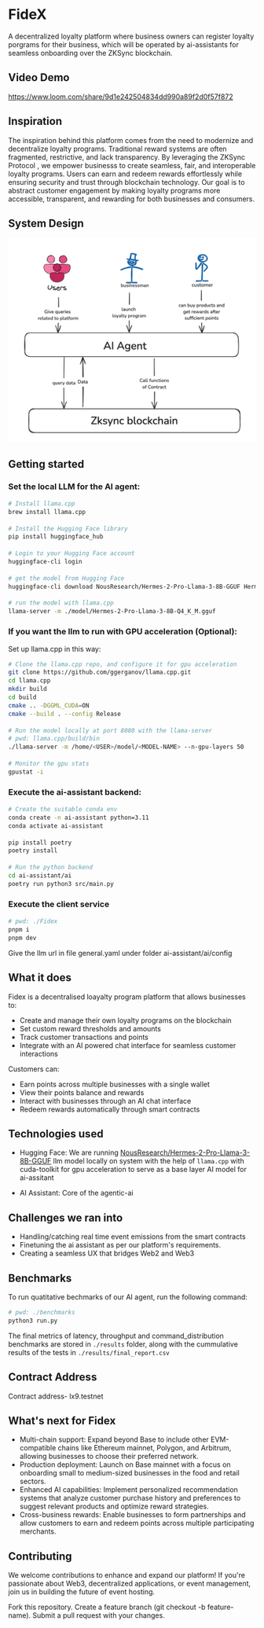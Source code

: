 # FideX

A decentralized loyalty platform where business owners can register loyalty porgrams for their business, which will be operated by ai-assistants for seamless onboarding over the ZKSync blockchain.

## Video Demo

https://www.loom.com/share/9d1e242504834dd990a89f2d0f57f872

## Inspiration

The inspiration behind this platform comes from the need to modernize and decentralize loyalty programs. Traditional reward systems are often fragmented, restrictive, and lack transparency. By leveraging the ZKSync Protocol , we empower businesss to create seamless, fair, and interoperable loyalty programs. Users can earn and redeem rewards effortlessly while ensuring security and trust through blockchain technology. Our goal is to abstract customer engagement by making loyalty programs more accessible, transparent, and rewarding for both businesses and consumers.

## System Design

![App Architecture](./images/architecture.jpeg)

## Getting started

### Set the local LLM for the AI agent:

```bash
# Install llama.cpp
brew install llama.cpp

# Install the Hugging Face library
pip install huggingface_hub

# Login to your Hugging Face account
huggingface-cli login

# get the model from Hugging Face
huggingface-cli download NousResearch/Hermes-2-Pro-Llama-3-8B-GGUF Hermes-2-Pro-Llama-3-8B-Q4_K_M.gguf --local-dir model

# run the model with llama.cpp
llama-server -m ./model/Hermes-2-Pro-Llama-3-8B-Q4_K_M.gguf
```

### If you want the llm to run with GPU acceleration (Optional):

Set up llama.cpp in this way:

```bash
# Clone the llama.cpp repo, and configure it for gpu acceleration
git clone https://github.com/ggerganov/llama.cpp.git
cd llama.cpp
mkdir build
cd build
cmake .. -DGGML_CUDA=ON
cmake --build . --config Release

# Run the model locally at port 8080 with the llama-server
# pwd: llama.cpp/build/bin
./llama-server -m /home/<USER>/model/<MODEL-NAME> --n-gpu-layers 50

# Monitor the gpu stats
gpustat -i
```

### Execute the ai-assistant backend:

```bash
# Create the suitable conda env
conda create -n ai-assistant python=3.11
conda activate ai-assistant

pip install poetry
poetry install

# Run the python backend
cd ai-assistant/ai
poetry run python3 src/main.py
```

### Execute the client service

```bash
# pwd: ./Fidex
pnpm i
pnpm dev
```

Give the llm url in file general.yaml under folder ai-assistant/ai/config

## What it does

Fidex is a decentralised loayalty program platform that allows businesses to:

- Create and manage their own loyalty programs on the blockchain
- Set custom reward thresholds and amounts
- Track customer transactions and points
- Integrate with an AI powered chat interface for seamless customer interactions

Customers can:

- Earn points across multiple businesses with a single wallet
- View their points balance and rewards
- Interact with businesses through an AI chat interface
- Redeem rewards automatically through smart contracts

## Technologies used

- Hugging Face: We are running [NousResearch/Hermes-2-Pro-Llama-3-8B-GGUF](https://huggingface.co/NousResearch/Hermes-2-Pro-Llama-3-8B-GGUF) llm model locally on system with the help of `llama.cpp` with cuda-toolkit for gpu acceleration to serve as a base layer AI model for ai-assitant

- AI Assistant: Core of the agentic-ai

## Challenges we ran into

- Handling/catching real time event emissions from the smart contracts
- Finetuning the ai assistant as per our platform's requirements.
- Creating a seamless UX that bridges Web2 and Web3

## Benchmarks

To run quatitative bechmarks of our AI agent, run the following command:

```bash
# pwd: ./benchmarks
python3 run.py
```

The final metrics of latency, throughput and command_distribution benchmarks are stored in `./results` folder, along with the cummulative results of the tests in `./results/final_report.csv`

## Contract Address

Contract address- lx9.testnet

## What's next for Fidex

- Multi-chain support: Expand beyond Base to include other EVM-compatible chains like Ethereum mainnet, Polygon, and Arbitrum, allowing businesses to choose their preferred network.
- Production deployment: Launch on Base mainnet with a focus on onboarding small to medium-sized businesses in the food and retail sectors.
- Enhanced AI capabilities: Implement personalized recommendation systems that analyze customer purchase history and preferences to suggest relevant products and optimize reward strategies.
- Cross-business rewards: Enable businesses to form partnerships and allow customers to earn and redeem points across multiple participating merchants.

## Contributing

We welcome contributions to enhance and expand our platform! If you're passionate about Web3, decentralized applications, or event management, join us in building the future of event hosting.

Fork this repository. Create a feature branch (git checkout -b feature-name). Submit a pull request with your changes.
